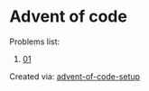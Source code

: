 # Advent of code
Problems list:
1. [01](https://github.com/<USERNAME>/<REPOSITORY_NAME>/blob/main/src/01.py)

Created via: [advent-of-code-setup](https://github.com/tomfran/advent-of-code-setup)